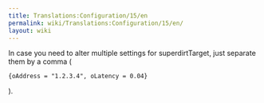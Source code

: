 ```yaml
---
title: Translations:Configuration/15/en
permalink: wiki/Translations:Configuration/15/en/
layout: wiki
---
```


In case you need to alter multiple settings for superdirtTarget, just
separate them by a comma (

    {oAddress = "1.2.3.4", oLatency = 0.04}

).
